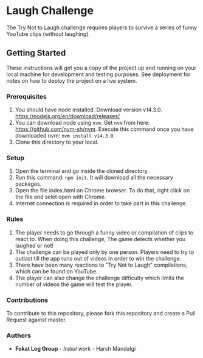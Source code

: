 # Laugh Challenge

The Try Not to Laugh challenge requires players to survive a series of funny YouTube clips (without laughing).

## Getting Started
These instructions will get you a copy of the project up and running on your local machine for development and testing purposes. See deployment for notes on how to deploy the project on a live system.
### Prerequisites
1. You should have node installed. Download version v14.3.0. https://nodejs.org/en/download/releases/
2. You can download node using `nvm`. Get `nvm` from here: https://github.com/nvm-sh/nvm. Execute this command once you have downloaded nvm: `nvm install v14.3.0`
3. Clone this directory to your local.

### Setup

1. Open the terminal and go inside the cloned directory.
2. Run this command: `npm init`. It will download all the necessary packages.
3. Open the file index.html on Chrome browser. To do that, right click on the file and selet open with Chrome.
4. Internet connection is required in order to take part in this challenge.

### Rules

1. The player needs to go through a funny video or compilation of clips to react to. When doing this challenge, The game detects whether you laughed or not!
2. The challenge can be played only by one person. Players need to try to outlast till the app runs out of videos in order to win the challenge.
3. There have been many reactions to "Try Not to Laugh" compilations, which can be found on YouTube.
4. The player can also change the challenge difficulty which limits the number of videos the game will test the player.


### Contributions

To contribute to this repository, please fork this repository and create a Pull Request against master.

### Authors

* **Fokat Log Group** - *Initial work* - Harsh Mandalgi
